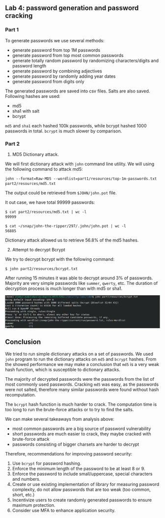 ## Lab 4: password generation and password cracking

### Part 1

To generate passwords we use several methods:

- generate password from top 1M passwords
- generate password from top most common passwords
- generate totally random password by randomizing characters/digits and password length
- generate password by combining adjectives
- generate password by randomly adding year dates
- generate password from digits only

The generated passwords are saved into csv files. Salts are also saved. Following hashes are used:

- md5
- sha1 with salt
- bcrypt

`md5` and `sha1` each hashed 100k passwords, while bcrypt hashed 1000 passwords in total. `bcrypt` is much slower by comparison.

### Part 2

1. MD5 Dictionary attack.

We will first dictionary attack with `john` command line utility.
We will using the following command to attack md5:

```shell script
john --format=Raw-MD5 --wordlist=part1/resources/top-1m-passwords.txt part2/resources/md5.txt
```

The output could be retrieved from `$JOHN/john.pot` file.

It out case, we have total 99999 passwords:

```shell scriptsalt
$ cat part2/resources/md5.txt | wc -l
99999
```

```shell script
$ cat ~/snap/john-the-ripper/297/.john/john.pot | wc -l
56885
```

Dictionary attack allowed us to retrieve 56.8% of the md5 hashes.

2. Attempt to decrypt Bcrypt

We try to decrypt bcrypt with the following command:

```shell script
$ john part2/resources/bcrypt.txt
```

After running 15 minutes it was able to decrypt around 3% of passwords.
Majority are very simple passwords like `summer`, `qwerty`, etc.
The duration of decryption process is much longer than with md5 or sha1.

![bcrypt run](/lab4/bcrypt_run.png?raw=true)

## Conclusion

We tried to run simple dictionary attacks on a set of passwords. We used `john`
program to run the dictionary attacks on `md5` and `bcrypt` hashes. From the showed
performance we may make a conclusion that `md5` is a very weak hash function, which
is susceptible to dictionary attacks.

The majority of decrypted passwords were the passwords from the list of most commonly used
passwords. Cracking `md5` was easy, as the passwords were not salted, therefore many similar
passwords were found without hash recomputation.

The `bcrypt` hash function is much harder to crack. The computation time is too long
to run the brute-force attacks or to try to find the salts.

We can make several takeaways from analysis above:
- most common passwords are a big source of password vulnerability 
- short passwords are much easier to crack, they maybe cracked with brute-force attack
- passwords consisting of bigger charsets are harder to decrypt

Therefore, recommendations for improving password security:

1. Use `bcrypt` for password hashing.
2. Enforce the minimum length of the password to be at least 8 or 9.
3. Enforce the password to include small/uppercase, special characters and numbers.
4. Create or use existing implementation of library for measuring password complexity,
   do not allow passwords that are too weak (too common, short, etc.)
5. Incentivize users to create randomly generated passwords to ensure maximum protection.
6. Consider use MFA to enhance application security.
